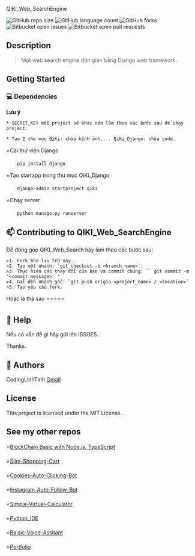 QIKI_Web_SearchEngine

![GitHub repo size](https://img.shields.io/github/repo-size/CodingLinhTinh/QIKI_Web_SearchEngine?style=for-the-badge)
![GitHub language count](https://img.shields.io/github/languages/count/codinglinhtinh/QIKI_Web_SearchEngine?style=for-the-badge)
![GitHub forks](https://img.shields.io/github/forks/codinglinhtinh/QIKI_Web_SearchEngine?style=for-the-badge)
![Bitbucket open issues](https://img.shields.io/bitbucket/issues/codinglinhtinh/QIKI_Web_SearchEngine?style=for-the-badge)
![Bitbucket open pull requests](https://img.shields.io/bitbucket/pr-raw/codinglinhtinh/QIKI_Web_SearchEngine?style=for-the-badge)

## Description
>Một web search engine đơn giản bằng Django web framework.

## Getting Started
### 💻 Dependencies
  <b>Lưu ý</b> 
  
    * SECRET_KEY mỗi project sẽ khác nên làm theo các bước sau để chạy project.
    
    * Tạo 2 thư mục QiKi: chứa hình ảnh,... QiKi_Django: chứa code.
    
⭐Cài thư viện Django
  ```
      pip install django
  ```
  
⭐Tạo startapp trong thư mục QiKi_Django
  ```
      django-admin startproject qiki
  ```
  
⭐Chạy server
  ```
      python manage.py runserver
  ```
## 📫 Contributing to QIKI_Web_SearchEngine
Để đóng góp QIKI_Web_Search hãy làm theo các bước sau:

    >1. Fork kho lưu trữ này.
    >2. Tạo một nhánh: `git checkout -b <branch_name>`.
    >3. Thực hiện các thay đổi của bạn và commit chúng: `` git commit -m '<commit_message>' '
    >4. Gửi đến nhánh gốc: `git push origin <project_name> / <location>`
    >5. Tạo yêu cầu fork.

Hoặc là thả sao ⭐⭐⭐⭐⭐

## 🔎 Help
Nếu có vấn đề gì hãy gửi lên ISSUES.
    
Thanks.

## 🧐 Authors

CodingLinhTinh 
[Gmail](ngocquachgamedevz@gmail.com)


## License

This project is licensed under the MIT License.

## See my other repos
⭐<a href="https://github.com/CodingLinhTinh/Node.js-blockchain-basic.git">BlockChain Basic with Node.js, TypeScript</a>

⭐<a href="https://github.com/CodingLinhTinh/Slim-Shopping-Cart.git">Slim-Shopping-Cart</a>

⭐<a href="https://github.com/CodingLinhTinh/Cookies-Auto-Clicking-Bot.git">Cookies-Auto-Clicking-Bot</a>

⭐<a href="https://github.com/CodingLinhTinh/Instagram-Auto-Follow-Bot.git">Instagram-Auto-Follow-Bot</a>

⭐<a href="https://github.com/CodingLinhTinh/Simple-Virtual-Calculator.git">Simple-Virtual-Calculator</a>

⭐<a href="https://github.com/CodingLinhTinh/Python_IDE.git">Python_IDE</a>

⭐<a href="https://github.com/CodingLinhTinh/Basic-Voice-Assitant-.git">Baisic-Voice-Assitant</a>

⭐<a href="https://github.com/CodingLinhTinh/Portfolio.git">Portfolio</a>

